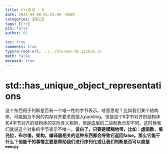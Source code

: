 ```yaml
---
title: C++杂记 - 6
date: 2025-04-08 01:55:00 -0500
categories: [笔记]
tags: [C++]
pin: false
author: 01

toc: true
comments: true
typora-root-url: ../../Sterben-01.github.io
math: false
mermaid: true
---
```




# std::has_unique_object_representations

这个东西用于判断是否有一个唯一性的字节表示。啥意思呢？比如我们某个结构体，可能因为不同的内存对齐要求而插入padding。但是这个8字节对齐的结构体和4字节对齐的结构体的实际含义相同，但是底层的二进制表示却不同。这时候我们就说这个对象的字节表示不唯一。**说白了，只要是模糊地带，比如：虚函数，填充位，布尔值，架构，编译器相关的这种东西都会导致它返回false。那么它能干什么？他能干的事情主要是帮助我们进行序列化或让我们判断是否可以直接`memcpy`**
